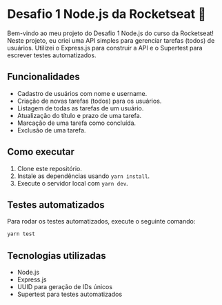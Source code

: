 # Desafio 1 Node.js da Rocketseat 🚀

Bem-vindo ao meu projeto do Desafio 1 Node.js do curso da Rocketseat! Neste projeto, eu criei uma API simples para gerenciar tarefas (todos) de usuários. Utilizei o Express.js para construir a API e o Supertest para escrever testes automatizados.

## Funcionalidades

- Cadastro de usuários com nome e username.
- Criação de novas tarefas (todos) para os usuários.
- Listagem de todas as tarefas de um usuário.
- Atualização do título e prazo de uma tarefa.
- Marcação de uma tarefa como concluída.
- Exclusão de uma tarefa.

## Como executar

1. Clone este repositório.
2. Instale as dependências usando `yarn install`.
3. Execute o servidor local com `yarn dev`.

## Testes automatizados

Para rodar os testes automatizados, execute o seguinte comando:

```sh
yarn test
```

## Tecnologias utilizadas
- Node.js
- Express.js
- UUID para geração de IDs únicos
- Supertest para testes automatizados
